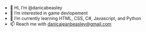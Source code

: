 - 👋 Hi, I’m @danicabeasley
- 👀 I’m interested in game devlopement
- 🌱 I’m currently learning HTML, CSS, C#, Javascript, and Python
- 📫 Reach me with danicajeanbeasley@gmail.com

<!---
danicabeasley/danicabeasley is a ✨ special ✨ repository because its `README.md` (this file) appears on your GitHub profile.
You can click the Preview link to take a look at your changes.
--->
